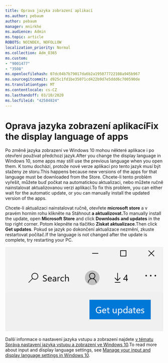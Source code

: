 ```yaml
---
title: Oprava jazyka zobrazení aplikací
ms.author: pebaum
author: pebaum
manager: mnirkhe
ms.audience: Admin
ms.topic: article
ROBOTS: NOINDEX, NOFOLLOW
localization_priority: Normal
ms.collection: Adm_O365
ms.custom:
- "9001477"
- "3508"
ms.openlocfilehash: 07dc04b7b79017da6b2a195077722108a945b967
ms.sourcegitcommit: d925c1fd1be35071cd422b9d7e5ddd6c700590de
ms.translationtype: MT
ms.contentlocale: cs-CZ
ms.lasthandoff: 03/10/2020
ms.locfileid: "42584824"
---
```

# <a name="fix-the-display-language-of-apps"></a><span data-ttu-id="e7537-102">Oprava jazyka zobrazení aplikací</span><span class="sxs-lookup"><span data-stu-id="e7537-102">Fix the display language of apps</span></span>

<span data-ttu-id="e7537-103">Po změně jazyka zobrazení ve Windows 10 mohou některé aplikace i po otevření používat předchozí jazyk.</span><span class="sxs-lookup"><span data-stu-id="e7537-103">After you change the display language in Windows 10, some apps may still use the previous language when you open them.</span></span> <span data-ttu-id="e7537-104">K tomu dochází, protože nové verze aplikací pro tento jazyk musí být staženy ze storu.</span><span class="sxs-lookup"><span data-stu-id="e7537-104">This happens because new versions of the apps for that language must be downloaded from the Store.</span></span> <span data-ttu-id="e7537-105">Chcete-li tento problém vyřešit, můžete buď počkat na automatickou aktualizaci, nebo můžete ručně nainstalovat aktualizovanou verzi aplikací.</span><span class="sxs-lookup"><span data-stu-id="e7537-105">To fix this problem, you can either wait for the automatic update, or you can manually install the updated version of the apps.</span></span>

<span data-ttu-id="e7537-106">Chcete-li aktualizaci nainstalovat ručně, otevřete **microsoft store** a v pravém horním rohu klikněte na Stáhnout **a aktualizovat.**</span><span class="sxs-lookup"><span data-stu-id="e7537-106">To manually install the update, open **Microsoft Store** and click **Downloads and updates** in the top right corner.</span></span> <span data-ttu-id="e7537-107">Potom klepněte na tlačítko **Získat aktualizace**.</span><span class="sxs-lookup"><span data-stu-id="e7537-107">Then click **Get updates**.</span></span> <span data-ttu-id="e7537-108">Pokud se jazyk po dokončení aktualizace nezmění, zkuste restartovat počítač.</span><span class="sxs-lookup"><span data-stu-id="e7537-108">If the language is not changed after the update is complete, try restarting your PC.</span></span>

![Získejte aktualizace.](media/get-updates.png)

<span data-ttu-id="e7537-110">Další informace o nastavení jazyka vstupu a zobrazení najdete [v tématu Správa nastavení jazyka vstupu a zobrazení ve Windows 10](https://support.microsoft.com/help/4027670/windows-10-add-and-switch-input-and-display-language-preferences).</span><span class="sxs-lookup"><span data-stu-id="e7537-110">To read more about input and display language settings, see [Manage your input and display language settings in Windows 10](https://support.microsoft.com/help/4027670/windows-10-add-and-switch-input-and-display-language-preferences).</span></span>
